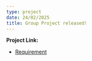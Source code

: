 ```yaml
---
type: project
date: 24/02/2025
title: Group Project released!
---
```

**Project Link:**
- [Requirement](https://docs.google.com/document/d/1dlz76pqXFRMHDS-CgYola62xBgNTJUBzoeS0hyl_btY/edit?usp=sharing)
